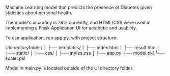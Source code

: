 Machine Learning model that predicts the presence of Diabetes given statistics about personal health. 

The model's accuracy is 79% currently, and HTML/CSS were used in implementing a Flask Application UI for aesthetic
and usability.

To use application, run app.py, with project structure:

UIdirectoryfolder/
│
├── templates/
│   ├── index.html
│   ├── result.html
│
├── static/
│   ├── css/
│       ├── styles.css
│
├── app.py
├── model.pkl
└── scaler.pkl


Model in main.py is located outside of the UI directory folder.

